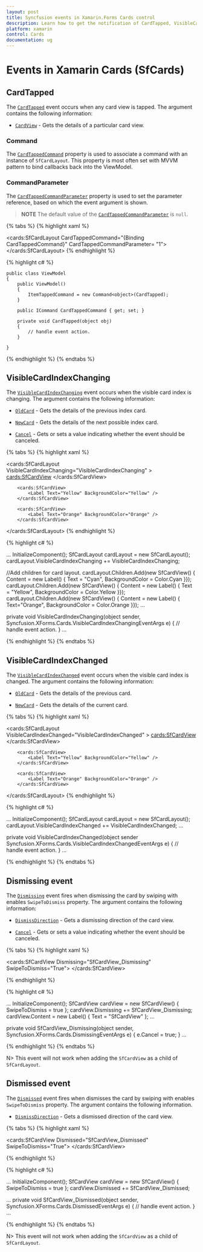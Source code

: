 ```yaml
---
layout: post
title: Syncfusion events in Xamarin.Forms Cards control
description: Learn how to get the notification of CardTapped, VisibleCardIndexChanging, VisibleCardIndexChanged, Dismissing, and Dismissed event in Xamarin.Cards 
platform: xamarin
control: Cards
documentation: ug
---
```


# Events in Xamarin Cards (SfCards)

## CardTapped

The [`CardTapped`](https://help.syncfusion.com/cr/xamarin/Syncfusion.Cards.XForms~Syncfusion.XForms.Cards.SfCardLayout~CardTapped_EV.html) event occurs when any card view is tapped. The argument contains the following information:

* [`CardView`](https://help.syncfusion.com/cr/xamarin/Syncfusion.Cards.XForms~Syncfusion.XForms.Cards.SfCardView.html) - Gets the details of a particular card view.

### Command

The [`CardTappedCommand`](https://help.syncfusion.com/cr/cref_files/xamarin/Syncfusion.Cards.XForms~Syncfusion.XForms.Cards.SfCardLayout~CardTappedCommand.html) property is used to associate a command with an instance of `SfCardLayout`. This property is most often set with MVVM pattern to bind callbacks back into the ViewModel.

### CommandParameter

The [`CardTappedCommandParameter`](https://help.syncfusion.com/cr/cref_files/xamarin/Syncfusion.Cards.XForms~Syncfusion.XForms.Cards.SfCardLayout~CardTappedCommandParameter.html) property is used to set the parameter reference, based on which the event argument is shown.

>**NOTE**
The default value of the [`CardTappedCommandParameter`](https://help.syncfusion.com/cr/cref_files/xamarin/Syncfusion.Cards.XForms~Syncfusion.XForms.Cards.SfCardLayout~CardTappedCommandParameter.html) is `null`.

{% tabs %}
{% highlight xaml %}

<cards:SfCardLayout CardTappedCommand="{Binding CardTappedCommand}" CardTappedCommandParameter= "1">
             <!--Add children for card layout-->
</cards:SfCardLayout>
{% endhighlight %}

{% highlight c# %}

    public class ViewModel
    {
        public ViewModel()
        {
            ItemTappedCommand = new Command<object>(CardTapped);
        }

        public ICommand CardTappedCommand { get; set; }

        private void CardTapped(object obj)
        {
            // handle event action.
        }

    }

{% endhighlight %}
{% endtabs %}

## VisibleCardIndexChanging

The [`VisibleCardIndexChanging`](https://help.syncfusion.com/cr/cref_files/xamarin/Syncfusion.Cards.XForms~Syncfusion.XForms.Cards.SfCardLayout~VisibleCardIndexChanging_EV.html) event occurs when the visible card index is changing. The argument contains the following information:

* [`OldCard`](https://help.syncfusion.com/cr/cref_files/xamarin/Syncfusion.Cards.XForms~Syncfusion.XForms.Cards.VisibleCardIndexChangingEventArgs~OldCard.html) - Gets the details of the previous index card.

* [`NewCard`](https://help.syncfusion.com/cr/cref_files/xamarin/Syncfusion.Cards.XForms~Syncfusion.XForms.Cards.VisibleCardIndexChangingEventArgs~NewCard.html) - Gets the details of the next possible index card.

* [`Cancel`](https://help.syncfusion.com/cr/cref_files/xamarin/Syncfusion.Core.XForms~Syncfusion.XForms.Core.CancelEventArgs~Cancel.html) - Gets or sets a value indicating whether the event should be canceled.

{% tabs %}
{% highlight xaml %}

<cards:SfCardLayout VisibleCardIndexChanging="VisibleCardIndexChanging" >
		<cards:SfCardView>
			<Label Text="Cyan" BackgroundColor="Cyan" />
		</cards:SfCardView>

		<cards:SfCardView>
			<Label Text="Yellow" BackgroundColor="Yellow" />
		</cards:SfCardView>

		<cards:SfCardView>
			<Label Text="Orange" BackgroundColor="Orange" />
		</cards:SfCardView>
</cards:SfCardLayout>
{% endhighlight %}

{% highlight c# %}

...
InitializeComponent();
SfCardLayout cardLayout = new SfCardLayout();
cardLayout.VisibleCardIndexChanging += VisibleCardIndexChanging;

//Add children for card layout. 
cardLayout.Children.Add(new SfCardView() { Content = new Label() { Text = "Cyan", BackgroundColor = Color.Cyan }});
cardLayout.Children.Add(new SfCardView() { Content = new Label() { Text = "Yellow", BackgroundColor = Color.Yellow }});
cardLayout.Children.Add(new SfCardView() { Content = new Label() { Text="Orange", BackgroundColor = Color.Orange }});
...

private void VisibleCardIndexChanging(object sender, Syncfusion.XForms.Cards.VisibleCardIndexChangingEventArgs e)
{
// handle event action.
}
...


{% endhighlight %}
{% endtabs %}

## VisibleCardIndexChanged

The [`VisibleCardIndexChanged`](https://help.syncfusion.com/cr/cref_files/xamarin/Syncfusion.Cards.XForms~Syncfusion.XForms.Cards.SfCardLayout~VisibleCardIndexChanged_EV.html) event occurs when the visible card index is changed. The argument contains the following information:

* [`OldCard`](https://help.syncfusion.com/cr/cref_files/xamarin/Syncfusion.Cards.XForms~Syncfusion.XForms.Cards.VisibleCardIndexChangedEventArgs~OldCard.html) - Gets the details of the previous card.

* [`NewCard`](https://help.syncfusion.com/cr/cref_files/xamarin/Syncfusion.Cards.XForms~Syncfusion.XForms.Cards.VisibleCardIndexChangedEventArgs~NewCard.html) - Gets the details of the current card.

{% tabs %}
{% highlight xaml %}

<cards:SfCardLayout VisibleCardIndexChanged="VisibleCardIndexChanged" >
		<cards:SfCardView>
			<Label Text="Cyan" BackgroundColor="Cyan" />
		</cards:SfCardView>

		<cards:SfCardView>
			<Label Text="Yellow" BackgroundColor="Yellow" />
		</cards:SfCardView>

		<cards:SfCardView>
			<Label Text="Orange" BackgroundColor="Orange" />
		</cards:SfCardView>
</cards:SfCardLayout>
{% endhighlight %}

{% highlight c# %}

...
InitializeComponent();
SfCardLayout cardLayout = new SfCardLayout();
cardLayout.VisibleCardIndexChanged += VisibleCardIndexChanged;
...

private void VisibleCardIndexChanged(object sender Syncfusion.XForms.Cards.VisibleCardIndexChangedEventArgs e)
{
    // handle event action.
}
...


{% endhighlight %}
{% endtabs %}

## Dismissing event

The [`Dismissing`](https://help.syncfusion.com/cr/cref_files/xamarin/Syncfusion.Cards.XForms~Syncfusion.XForms.Cards.SfCardView~Dismissing_EV.html) event fires when dismissing the card by swiping with enables `SwipeToDismiss` property. The argument contains the following information:

* [`DismissDirection`](https://help.syncfusion.com/cr/cref_files/xamarin/Syncfusion.Cards.XForms~Syncfusion.XForms.Cards.DismissingEventArgs~DismissDirection.html) - Gets a dismissing direction of the card view.

* [`Cancel`](https://help.syncfusion.com/cr/cref_files/xamarin/Syncfusion.Core.XForms~Syncfusion.XForms.Core.CancelEventArgs~Cancel.html) - Gets or sets a value indicating whether the event should be canceled.

{% tabs %}
{% highlight xaml %}

<cards:SfCardView Dismissing="SfCardView_Dismissing" SwipeToDismiss="True">
    <Label Text="SfCardView" />
</cards:SfCardView>

{% endhighlight %}

{% highlight c# %}

...
InitializeComponent();
SfCardView cardView = new SfCardView() { SwipeToDismiss = true };
cardView.Dismissing += SfCardView_Dismissing;
cardView.Content = new Label() { Text = "SfCardView" };
...

private void SfCardView_Dismissing(object sender, Syncfusion.XForms.Cards.DismissingEventArgs e)
{
    e.Cancel = true;
}
...

{% endhighlight %}
{% endtabs %}

N> This event will not work when adding the `SfCardView` as a child of `SfCardLayout`.

## Dismissed event

The [`Dismissed`](https://help.syncfusion.com/cr/cref_files/xamarin/Syncfusion.Cards.XForms~Syncfusion.XForms.Cards.SfCardView~Dismissed_EV.html) event fires when dismisses the card by swiping with enables `SwipeToDismiss` property. The argument contains the following information.

* [`DismissDirection`](https://help.syncfusion.com/cr/cref_files/xamarin/Syncfusion.Cards.XForms~Syncfusion.XForms.Cards.DismissedEventArgs~DismissDirection.html) - Gets a dismissed direction of the card view.

{% tabs %}
{% highlight xaml %}

 <cards:SfCardView Dismissed="SfCardView_Dismissed" SwipeToDismiss="True">
    <Label Text="SfCardView" />
</cards:SfCardView>

{% endhighlight %}

{% highlight c# %}

...
InitializeComponent();
SfCardView cardView = new SfCardView() { SwipeToDismiss = true };
cardView.Dismissed += SfCardView_Dismissed;

...
private void SfCardView_Dismissed(object sender, Syncfusion.XForms.Cards.DismissedEventArgs e)
{
   // handle event action.
}
...

{% endhighlight %}
{% endtabs %}

N> This event will not work when adding the `SfCardView` as a child of `SfCardLayout`.